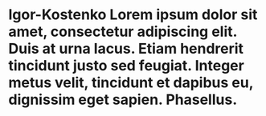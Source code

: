 # Igor-Kostenko Lorem ipsum dolor sit amet, consectetur adipiscing elit. Duis at urna lacus. Etiam hendrerit tincidunt justo sed feugiat. Integer metus velit, tincidunt et dapibus eu, dignissim eget sapien. Phasellus.
